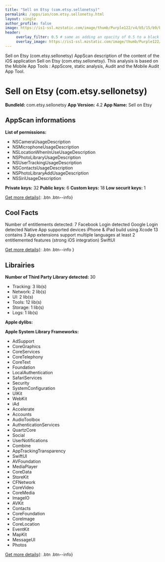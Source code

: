 ```yaml
---
title: "Sell on Etsy (com.etsy.sellonetsy)"
permalink: /apps/ios/com.etsy.sellonetsy.html
layout: single
author_profile: false
image: https://is1-ssl.mzstatic.com/image/thumb/Purple122/v4/b5/15/b9/b515b948-9641-1a13-a3c1-9f7862c27a60/SOEAppIcon-0-1x_U007emarketing-0-6-0-0-0-85-220.png/512x512bb.jpg
header: 
     overlay_filter: 0.5 # same as adding an opacity of 0.5 to a black background
     overlay_image: https://is1-ssl.mzstatic.com/image/thumb/Purple122/v4/b5/15/b9/b515b948-9641-1a13-a3c1-9f7862c27a60/SOEAppIcon-0-1x_U007emarketing-0-6-0-0-0-85-220.png/512x512bb.jpg
---
```

Sell on Etsy (com.etsy.sellonetsy) AppScan description of the content of the iOS application Sell on Etsy (com.etsy.sellonetsy). This analysis is based on the Mobile App Tools : AppScore, static analysis, Audit and the Mobile Audit App Tool.

# Sell on Etsy (com.etsy.sellonetsy)

**BundleId:** com.etsy.sellonetsy
**App Version:** 4.2
**App Name:** Sell on Etsy


## AppScan informations 

**List of permissions:** 
- NSCameraUsageDescription
- NSMicrophoneUsageDescription
- NSLocationWhenInUseUsageDescription
- NSPhotoLibraryUsageDescription
- NSUserTrackingUsageDescription
- NSContactsUsageDescription
- NSPhotoLibraryAddUsageDescription
- NSSiriUsageDescription
  
  
**Private keys:** 32
**Public keys:** 6
**Custom keys:** 18
**Low securit keys:** 1
  
[Get more details](/pricing.html){: .btn .btn--info}

## Cool Facts

Number of entitlements detected: 7
Facebook Login detected
Google Login detected
Native App
supported devices iPhone & iPad
build using Xcode 13
contains 3 App extensions
support multiple languages
at least 2 entitlemented features (strong iOS integration)
SwiftUI
  
[Get more details](/pricing.html){: .btn .btn--info }

## Librairies 
**Number of Third Party Library detected:** 30
- Tracking: 3 lib(s)
- Network: 2 lib(s)
- UI: 2 lib(s)
- Tools: 12 lib(s)
- Storage: 1 lib(s)
- Logs: 1 lib(s)


**Apple dylibs:**


**Apple System Library Frameworks:**
- AdSupport
- CoreGraphics
- CoreServices
- CoreTelephony
- CoreText
- Foundation
- LocalAuthentication
- SafariServices
- Security
- SystemConfiguration
- UIKit
- WebKit
- iAd
- Accelerate
- Accounts
- AudioToolbox
- AuthenticationServices
- QuartzCore
- Social
- UserNotifications
- Combine
- AppTrackingTransparency
- SwiftUI
- AVFoundation
- MediaPlayer
- CoreData
- StoreKit
- CFNetwork
- CoreVideo
- CoreMedia
- ImageIO
- AVKit
- Contacts
- CoreFoundation
- CoreImage
- CoreLocation
- EventKit
- MapKit
- MessageUI
- Photos


  
[Get more details](/pricing.html){: .btn .btn--info}

